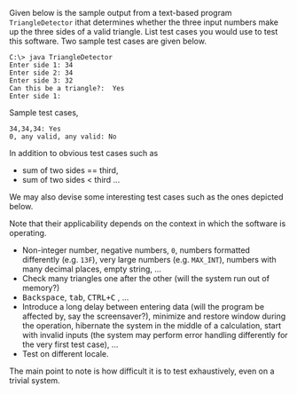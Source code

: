 <panel header=":lock::key: Test cases for `TriangleDetector`">
<question has-input="true">

Given below is the sample output from a text-based program `TriangleDetector` ithat determines whether the three input numbers make up the three sides of a valid triangle. List test cases you would use to test this software. Two sample test cases are given below.

```
C:\> java TriangleDetector
Enter side 1: 34
Enter side 2: 34
Enter side 3: 32
Can this be a triangle?:  Yes
Enter side 1:
```

Sample test cases,

```
34,34,34: Yes
0, any valid, any valid: No
```

<div slot="answer">

In addition to obvious test cases such as

* sum of two sides == third,
* sum of two sides < third ...

We may also devise some interesting test cases such as the ones depicted below.

Note that their applicability depends on the context in which the software is operating.

* Non-integer number, negative numbers, `0`, numbers formatted differently (e.g. `13F`), very large numbers (e.g. `MAX_INT`), numbers with many decimal places, empty string, ...
* Check many triangles one after the other (will the system run out of memory?)
* <kbd>Backspace</kbd>, <kbd>tab</kbd>, <kbd>CTRL+C</kbd> , …
* Introduce a long delay between entering data (will the program be affected by, say the screensaver?), minimize and restore window during the operation, hibernate the system in the middle of a calculation, start with invalid inputs (the system may perform error handling differently for the very first test case), …
* Test on different locale.

The main point to note is how difficult it is to test exhaustively, even on a trivial system.

</div>
</question>
</panel>

